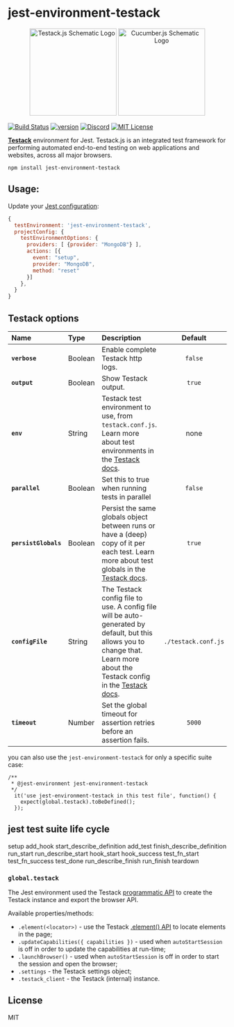 # jest-environment-testack

<p align=center>
  <img alt="Testack.js Schematic Logo" src=".github/assets/testack-logo.svg" width=200 />
  <img alt="Cucumber.js Schematic Logo" src=".github/assets/jest-logo.png" width=200 />
</p>

[![Build Status][build-badge]][build]
[![version][version-badge]][package]
[![Discord][discord-badge]][discord]
[![MIT License][license-badge]][license]

**[Testack](https://testackjs.org)** environment for Jest. Testack.js is an integrated test framework for performing automated end-to-end testing on web applications and websites, across all major browsers.

```
npm install jest-environment-testack
```

## Usage:
Update your [Jest configuration](https://jestjs.io/docs/configuration):

```js
{
  testEnvironment: 'jest-environment-testack',
  projectConfig: {
    testEnvironmentOptions: {
      providers: [ {provider: "MongoDB"} ],
      actions: [{
        event: "setup",
        provider: "MongoDB",
        method: "reset"
      }]
    },
  }
}
```

## Testack options

| Name| Type | Description | Default |
|:--- | :--- | :--- | :---: |
| **`verbose`** | Boolean  | Enable complete Testack http logs. | `false` |
| **`output`** | Boolean  | Show Testack output. | `true` |
| **`env`** | String  | Testack test environment to use, from `testack.conf.js`. Learn more about test environments in the [Testack docs](https://v2.testackjs.org/guide/using-testack/concepts.html#defining-test-environments). | none |
| **`parallel`** | Boolean  | Set this to true when running tests in parallel | `false` |
| **`persistGlobals`** | Boolean  | Persist the same globals object between runs or have a (deep) copy of it per each test. Learn more about test globals in the [Testack docs](https://v2.testackjs.org/guide/using-testack/concepts.html#using-test-globals).| `true` |
| **`configFile`** | String  | The Testack config file to use. A config file will be auto-generated by default, but this allows you to change that. Learn more about the Testack config in the [Testack docs](https://v2.testackjs.org/guide/configuration/overview.html). | `./testack.conf.js` |
| **`timeout`** | Number  | Set the global timeout for assertion retries before an assertion fails.  | `5000` |



you can also use the `jest-environment-testack` for only a specific suite case:
```
/**
 * @jest-environment jest-environment-testack
 */
  it('use jest-environment-testack in this test file', function() {
    expect(global.testack).toBeDefined();
  });
```

## jest test suite life cycle
setup
add_hook
start_describe_definition
add_test
finish_describe_definition
run_start
run_describe_start
hook_start
hook_success
test_fn_start
test_fn_success
test_done
run_describe_finish
run_finish
teardown


### `global.testack`

The Jest environment used the Testack [programmatic API](https://v2.testackjs.org/api/programmatic/) to create the Testack instance and export the browser API. 

Available properties/methods:
- `.element(<locator>)` - use the Testack [.element() API](https://v2.testackjs.org/api/element/) to locate elements in the page;
- `.updateCapabilities({ capabilities })` - used when `autoStartSession` is off in order to update the capabilities at run-time;
- `.launchBrowser()` - used when `autoStartSession` is off in order to start the session and open the browser;
- `.settings` - the Testack settings object;
- `.testack_client` - the Testack (internal) instance.


## License
MIT

[build-badge]: https://github.com/testackjs/jest-environment-testack/actions/workflows/node.js.yml/badge.svg?branch=main
[build]: https://github.com/testackjs/jest-environment-testack/actions/workflows/node.js.yml
[version-badge]: https://img.shields.io/npm/v/jest-environment-testack.svg?style=flat-square
[package]: https://www.npmjs.com/package/jest-environment-testack
[license-badge]: https://img.shields.io/npm/l/jest-environment-testack.svg?style=flat-square
[license]: https://github.com/testackjs/jest-environment-testack/blob/main/LICENSE
[discord-badge]: https://img.shields.io/discord/618399631038218240.svg?color=7389D8&labelColor=6A7EC2&logo=discord&logoColor=ffffff&style=flat-square
[discord]: https://discord.gg/SN8Da2X


